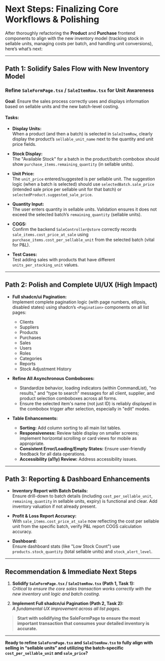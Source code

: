 # Next Steps: Finalizing Core Workflows & Polishing

After thoroughly refactoring the **Product** and **Purchase** frontend components to align with the new inventory model (tracking stock in sellable units, managing costs per batch, and handling unit conversions), here’s what’s next:

---

## Path 1: Solidify Sales Flow with New Inventory Model

### Refine `SaleFormPage.tsx` / `SaleItemRow.tsx` for Unit Awareness

**Goal**: Ensure the sales process correctly uses and displays information based on sellable units and the new batch-level costing.

#### Tasks:
- **Display Units:**  
  When a product (and then a batch) is selected in `SaleItemRow`, clearly display the product’s `sellable_unit_name` next to the quantity and unit price fields.

- **Stock Display:**  
  The "Available Stock" for a batch in the product/batch combobox should show `purchase_items.remaining_quantity` (in sellable units).

- **Unit Price:**  
  The `unit_price` entered/suggested is per sellable unit. The suggestion logic (when a batch is selected) should use `selectedBatch.sale_price` (intended sale price per sellable unit for that batch) or `selectedProduct.suggested_sale_price`.

- **Quantity Input:**  
  The user enters quantity in sellable units. Validation ensures it does not exceed the selected batch’s `remaining_quantity` (sellable units).

- **COGS:**  
  Confirm the backend `SaleController@store` correctly records `sale_items.cost_price_at_sale` using `purchase_items.cost_per_sellable_unit` from the selected batch (vital for P&L).

- **Test Cases:**  
  Test adding sales with products that have different `units_per_stocking_unit` values.

---

## Path 2: Polish and Complete UI/UX (High Impact)

- **Full shadcn/ui Pagination:**  
  Implement complete pagination logic (with page numbers, ellipsis, disabled states) using shadcn’s `<Pagination>` components on all list pages:
  - Clients
  - Suppliers
  - Products
  - Purchases
  - Sales
  - Users
  - Roles
  - Categories
  - Reports
  - Stock Adjustment History

- **Refine All Asynchronous Comboboxes:**
  - Standardize behavior, loading indicators (within CommandList), "no results," and "type to search" messages for all client, supplier, and product selection comboboxes across all forms.
  - Ensure the selected item's name (not just ID) is reliably displayed in the combobox trigger after selection, especially in "edit" modes.

- **Table Enhancements:**
  - **Sorting:** Add column sorting to all main list tables.
  - **Responsiveness:** Review table display on smaller screens; implement horizontal scrolling or card views for mobile as appropriate.
  - **Consistent Error/Loading/Empty States:** Ensure user-friendly feedback for all data operations.
  - **Accessibility (a11y) Review:** Address accessibility issues.

---

## Path 3: Reporting & Dashboard Enhancements

- **Inventory Report with Batch Details:**  
  Ensure drill-down to batch details (including `cost_per_sellable_unit`, `remaining_quantity` in sellable units, expiry) is functional and clear. Add inventory valuation if not already present.

- **Profit & Loss Report Accuracy:**  
  With `sale_items.cost_price_at_sale` now reflecting the cost per sellable unit from the specific batch, verify P&L report COGS calculation accuracy.

- **Dashboard:**  
  Ensure dashboard stats (like "Low Stock Count") use `products.stock_quantity` (total sellable units) and `stock_alert_level`.

---

## **Recommendation & Immediate Next Steps**

1. **Solidify `SaleFormPage.tsx` / `SaleItemRow.tsx` (Path 1, Task 1):**  
   *Critical to ensure the core sales transaction works correctly with the new inventory unit logic and batch costing.*

2. **Implement Full shadcn/ui Pagination (Path 2, Task 2):**  
   *A fundamental UX improvement across all list pages.*

> **Start with solidifying the SaleFormPage to ensure the most important transaction that consumes your detailed inventory is accurate.**

---

**Ready to refine `SaleFormPage.tsx` and `SaleItemRow.tsx` to fully align with selling in “sellable units” and utilizing the batch-specific `cost_per_sellable_unit` and `sale_price`?**